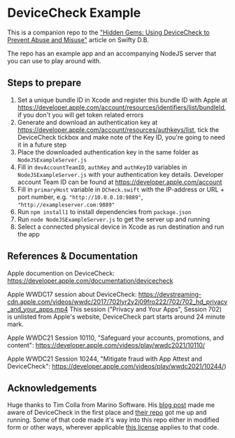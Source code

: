 # DeviceCheck Example
This is a companion repo to the ["Hidden Gems: Using DeviceCheck to Prevent Abuse and Misuse"](https://swiftydb.gale.li/posts/hg-devicecheck/) article on Swifty D.B.

The repo has an example app and an accompanying NodeJS server that you can use to play around with. 


## Steps to prepare

1. Set a unique bundle ID in Xcode and register this bundle ID with Apple at https://developer.apple.com/account/resources/identifiers/list/bundleId, if you don't you will get token related errors
2. Generate and download an authentication key at https://developer.apple.com/account/resources/authkeys/list, tick the DeviceCheck tickbox and make note of the Key ID, you're going to need it in a future step
3. Place the downloaded authentication key in the same folder as `NodeJSExampleServer.js`
4. Fill in `devAccountTeamID`, `authKey` and `authKeyID` variables in `NodeJSExampleServer.js` with your authentication key details. Developer account Team ID can be found at https://developer.apple.com/account
5. Fill in `primaryHost` variable in `DCheck.swift` with the IP-address or URL + port number, e.g. `"http://10.0.0.10:9889"`, `"http://exampleserver.com:9889"`
6. Run `npm install1` to install dependencies from `package.json`
7. Run `node NodeJSExampleServer.js` to get the server up and running
8. Select a connected physical device in Xcode as run destination and run the app

## References & Documentation
Apple documention on DeviceCheck: https://developer.apple.com/documentation/devicecheck

Apple WWDC17 session about DeviceCheck: https://devstreaming-cdn.apple.com/videos/wwdc/2017/702lyr2y2j09fro222/702/702_hd_privacy_and_your_apps.mp4
This session ("Privacy and Your Apps", Session 702) is unlisted from Apple's website, DeviceCheck part starts around 24 minute mark.

Apple WWDC21 Session 10110, "Safeguard your accounts, promotions, and content": https://developer.apple.com/videos/play/wwdc2021/10110/

Apple WWDC21 Session 10244, "Mitigate fraud with App Attest and DeviceCheck": https://developer.apple.com/videos/play/wwdc2021/10244/)

## Acknowledgements

Huge thanks to Tim Colla from Marino Software. His [blog post](https://www.marinosoftware.com/insights/how-to-prevent-fraud-without-compromising-user-privacy-devicecheck-on-ios-11) made me aware of DeviceCheck in the first place and [their repo](https://github.com/marinosoftware/DeviceCheckSample) got me up and running. Some of that code made it's way into this repo either in modified form or other ways, wherever applicable [this license](Acknowledgements/LICENSE.marinosoftware) applies to that code.